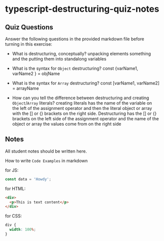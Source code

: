 # typescript-destructuring-quiz-notes

## Quiz Questions

Answer the following questions in the provided markdown file before turning in this exercise:

- What is destructuring, conceptually?
  unpacking elements something and the putting them into standalong variables

- What is the syntax for `Object` destructuring?
  const {varName1, varName2 } = objName

- What is the syntax for `Array` destructuring?
  const [varName1, varName2] = arrayName

- How can you tell the difference between destructuring and creating `Object`/`Array` literals?
  creating literals has the name of the variable on the left of the assignment operator and then the literal object or array with the [] or {} brackets on the right side. Destructuring has the [] or {} brackets on the left side of the assignment operator and the name of the object or array the values come from on the right side

## Notes

All student notes should be written here.

How to write `Code Examples` in markdown

for JS:

```javascript
const data = 'Howdy';
```

for HTML:

```html
<div>
  <p>This is text content</p>
</div>
```

for CSS:

```css
div {
  width: 100%;
}
```
